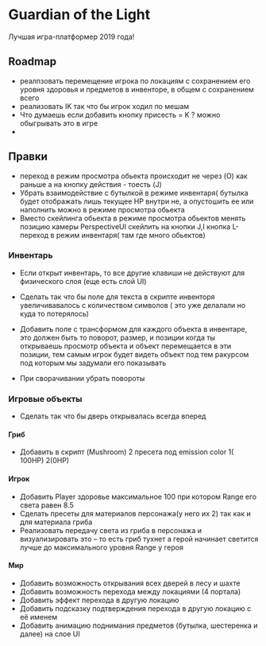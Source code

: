 # Guardian of the Light
Лучшая игра-платформер 2019 года!

## Roadmap

- реалпзовать перемещение игрока по локациям с сохранением его уровня здоровья и предметов в инвенторе, в общем с сохранением всего
- реализовать IK так что бы игрок ходил по мешам
- Что думаешь если добавить кнопку присесть = K ? можно обыгрывать это в игре
- 

## Правки
-  переход в  режим просмотра обьекта происходит не через (O) как раньше а на кнопку действия - тоесть (J)
- Убрать взаимодействие с бутылкой в режиме инвентаря( бутылка будет отображать лишь текущее HP внутри не, а опустошить ее или наполнить  можно в режиме просмотра обьекта
- Вместо скейлинга обьекта в режиме просмотра обьектов менять позицию камеры PerspectiveUI скейлить на кнопки J,I кнопка L- переход в режим инвентаря( там где много обьектов)


### Инвентарь

- Если открыт инвентарь, то все другие клавиши не действуют для физического слоя (еще есть слой UI)
- Сделать так что бы поле для текста в скрипте инвенторя увеличивавалось с количеством символов ( это уже делалали но куда то потерялось)

- Добавить  поле с трансформом для каждого объекта в инвентаре, это должен быть то поворот, размер, и позиции когда ты открываешь просмотр объекта и объект перемещается в эти позиции, тем самым игрок будет видеть объект  под тем ракурсом под которым мы задумали его показывать
- При сворачивании убрать повороты

### Игровые объекты
- Сделать так что бы дверь открывалась всегда вперед

#### Гриб

* Добавить в скрипт (Mushroom) 2 пресета под emission color 1( 100HP) 2(0HP)

#### Игрок

* Добавить  Player здоровье максимальное 100  при котором Range  его света равен 8.5 
* Сделать пресеты для материалов  персонажа(у него их 2)  так как  и для материала гриба
* Реализовать передачу света из гриба в персонажа  и визуализировать это – то есть гриб тухнет а герой начинает светится лучше до максимального уровня Range  у героя

#### Мир

* Добавить возможность открывания всех дверей в лесу и шахте
* Добавить возможность перехода между локациями (4 портала) 
* Добавить эффект перехода в другую локацию
* Добавить подсказку подтверждения перехода в другую локацию с её именем
* Добавить анимацию поднимания предметов (бутылка, шестеренка и далее) на слое UI
